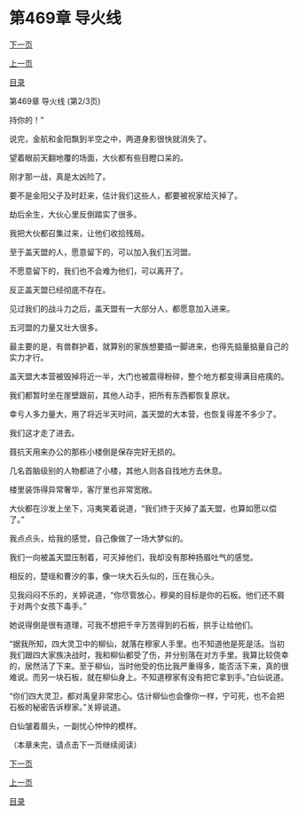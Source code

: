 <h1>第469章   导火线</h1>
            <div><p><a href="./1406_%E7%AC%AC469%E7%AB%A0_%E5%AF%BC%E7%81%AB%E7%BA%BF.md">下一页</a></p><p><a href="./1404_%E7%AC%AC469%E7%AB%A0_%E5%AF%BC%E7%81%AB%E7%BA%BF.md">上一页</a></p><p><a href="../">目录</a></p></div>
            <div><p>第469章   导火线 (第2/3页)</p><p>持你的！”</p><p>说完，金航和金阳飘到半空之中，两道身影很快就消失了。</p><p>望着眼前天翻地覆的场面，大伙都有些目瞪口呆的。</p><p>刚才那一战，真是太凶险了。</p><p>要不是金阳父子及时赶来，估计我们这些人，都要被祝家给灭掉了。</p><p>劫后余生，大伙心里反倒踏实了很多。</p><p>我把大伙都召集过来，让他们收拾残局。</p><p>至于盖天盟的人，愿意留下的，可以加入我们五河盟。</p><p>不愿意留下的，我们也不会难为他们，可以离开了。</p><p>反正盖天盟已经彻底不存在。</p><p>见过我们的战斗力之后，盖天盟有一大部分人，都愿意加入进来。</p><p>五河盟的力量又壮大很多。</p><p>最主要的是，有兽群护着，就算别的家族想要插一脚进来，也得先掂量掂量自己的实力才行。</p><p>盖天盟大本营被毁掉将近一半，大门也被震得粉碎，整个地方都变得满目疮痍的。</p><p>我们都暂时坐在崖壁跟前，其他人动手，把所有东西都恢复原状。</p><p>幸亏人多力量大，用了将近半天时间，盖天盟的大本营，也恢复得差不多少了。</p><p>我们这才走了进去。</p><p>聂抗天用来办公的那栋小楼倒是保存完好无损的。</p><p>几名首脑级别的人物都进了小楼，其他人则各自找地方去休息。</p><p>楼里装饰得异常奢华，客厅里也非常宽敞。</p><p>大伙都在沙发上坐下，冯夷笑着说道，“我们终于灭掉了盖天盟，也算如愿以偿了。”</p><p>我点点头，给我的感觉，自己像做了一场大梦似的。</p><p>我们一向被盖天盟压制着，可灭掉他们，我却没有那种扬眉吐气的感觉。</p><p>相反的，楚瑶和曹汐的事，像一块大石头似的，压在我心头。</p><p>见我闷闷不乐的，关婷说道，“你尽管放心，穆昊的目标是你的石板。他们还不屑于对两个女孩下毒手。”</p><p>她说得倒是很有道理，可我不想把千辛万苦得到的石板，拱手让给他们。</p><p>“据我所知，四大灵卫中的柳仙，就落在穆家人手里。也不知道他是死是活。当初我们跟四大家族决战时，我和柳仙都受了伤，并分别落在对方手里。我算比较侥幸的，居然活了下来。至于柳仙，当时他受的伤比我严重得多，能否活下来，真的很难说。而另一块石板，就在柳仙身上。不知道穆家有没有把它拿到手。”白仙说道。</p><p>“你们四大灵卫，都对禹皇非常忠心。估计柳仙也会像你一样，宁可死，也不会把石板的秘密告诉穆家。”关婷说道。</p><p>白仙皱着眉头，一副忧心忡忡的模样。</p><p>（本章未完，请点击下一页继续阅读）</p></div>
            <div><p><a href="./1406_%E7%AC%AC469%E7%AB%A0_%E5%AF%BC%E7%81%AB%E7%BA%BF.md">下一页</a></p><p><a href="./1404_%E7%AC%AC469%E7%AB%A0_%E5%AF%BC%E7%81%AB%E7%BA%BF.md">上一页</a></p><p><a href="../">目录</a></p></div>